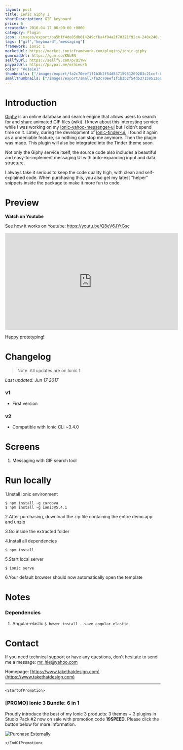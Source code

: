 ```yaml
---
layout: post
title: Ionic Giphy 1
shortDescription: GIF keyboard 
price: 6
createdAt: 2016-04-17 00:00:00 +0800
category: Plugin
icon: /images/export/ba5bff4de85db014249cfba4f94a2f70321f92c4-240x240.jpg
tags: ["gif","keyboard","messaging"]
framework: Ionic 1
marketUrl: https://market.ionicframework.com/plugins/ionic-giphy
gumroadUrl: https://gum.co/KNbEN
sellfyUrl: https://sellfy.com/p/QiYw/
paypalUrl: https://paypal.me/mrhieu/6
color: "#e1e1e1"
thumbnails: ["/images/export/fa2c70eef1f1b3b2f54d53715951269283c21ccf-640x1136.jpg","/images/export/27c2b6af60ad58724f90a31f16927a73e6a8bd26-640x1136.jpg","/images/export/00699bb98ad784ad1fd60dbd3b3a89634e822719-640x1136.jpg"]
smallThumbnails: ["/images/export/small/fa2c70eef1f1b3b2f54d53715951269283c21ccf-640x1136.jpg","/images/export/small/27c2b6af60ad58724f90a31f16927a73e6a8bd26-640x1136.jpg","/images/export/small/00699bb98ad784ad1fd60dbd3b3a89634e822719-640x1136.jpg"]
---
```


# Introduction

[Giphy](http://giphy.com/) is an online database and search engine that allows users to search for and share animated GIF files (wiki). I knew about this interesting service while I was working on my [Ionic-yahoo-messenger-ui](https://market.ionic.io/themes/ionic-yahoo-messenger-ui) but I didn't spend time on it. Lately, during the development of [Ionic-tinder-ui](https://market.ionic.io/themes/ionic-tinder-ui), I found it again as a undeniable feature, so nothing can stop me anymore. Then the plugin was made. This plugin will also be integrated into the Tinder theme soon.

Not only the Giphy service itself, the source code also includes a beautiful and easy-to-implement messaging UI with auto-expanding input and data structure.

I always take it serious to keep the code quality high, with clean and self-explained code. When purchasing this, you also get my latest "helper" snippets inside the package to make it more fun to code.

# Preview




**Watch on Youtube**

See how it works on Youtube: https://youtu.be/Q8eV6JYtGsc

<iframe width="560" height="315" src="https://www.youtube.com/embed/Q8eV6JYtGsc" frameborder="0" allow="accelerometer; autoplay; encrypted-media; gyroscope; picture-in-picture" allowfullscreen></iframe>


Happy prototyping!


# Changelog

> Note: All updates are on Ionic 1

*Last updated: Jun 17 2017*

### v1

* First version

### v2

* Compatible with Ionic CLI ~3.4.0

# Screens

1. Messaging with GIF search tool

# Run locally
1.Install Ionic environment

```
$ npm install -g cordova
$ npm install -g ionic@5.4.1
```

2.After purchasing, download the zip file containing the entire demo app and unzip

3.Go inside the extracted folder

4.Install all dependencies

```
$ npm install
```

5.Start local server
```
$ ionic serve
```

6.Your default browser should now automatically open the template


# Notes

### Dependencies
1. Angular-elastic `$ bower install --save angular-elastic`

# Contact
If you need technical support or have any questions, don't hesitate to send me a message: [mr_hie@yahoo.com](mailto:mr_hie@yahoo.com)

Homepage: [https://www.takethatdesign.com](https://www.takethatdesign.com)


------------------

`<StartOfPromotion>`
### [PROMO] Ionic 3 Bundle: 6 in 1
Proudly introduce the best of my Ionic 3 products: 3 themes + 3 plugins in Studio Pack #2  now on sale with promotion code **19SPEED**. Please click the button below for more information.

[![Purchase Externally](http://bit.ly/2E4p4z3)](https://gum.co/ionic3-ui-bundle)

`</EndOfPromotion>`